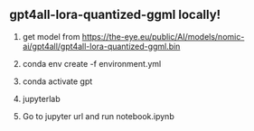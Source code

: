 

## gpt4all-lora-quantized-ggml locally!



1. get model from https://the-eye.eu/public/AI/models/nomic-ai/gpt4all/gpt4all-lora-quantized-ggml.bin

2. conda env create -f environment.yml

3. conda activate gpt

4. jupyterlab

5. Go to jupyter url and run notebook.ipynb
